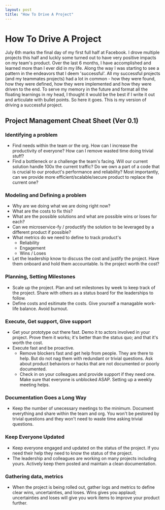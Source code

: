 ```yaml
---
layout: post
title: "How To Drive A Project"
---
```


# How To Drive A Project

July 6th marks the final day of my first full half at Facebook. I drove multiple projects this half and luckly some turned out to have very positive impacts on my team's product. Over the last 6 months, I have accomplished and learned more than I ever did in my life. Along the way I was starting to see a pattern in the endeavors that I deem 'successful'. All my successful projects (and my teammates projects) had a lot in common - how they were found, how they were defined, how they were implemented and how they were driven to the end. To serve my memory in the future and format all the floating learnings in my head, I thought it would be the best if I write it out and articulate with bullet points. So here it goes. This is my version of driving a successful project.

## Project Management Cheat Sheet (Ver 0.1)

### Identifying a problem

- Find needs within the team or the org. How can I increase the productivity of everyone? How can I remove wasted time doing trivial stuff?
- Find a bottleneck or a challenge the team's facing. Will our current solution handle 100x the current traffic? Do we own a part of a code that is crucial to our product's performance and reliability? Most importantly, can we provide more efficient/scalable/secure product to replace the current one?


### Modeling and Defining a problem
- Why are we doing what we are doing right now?
- What are the costs to fix this?
- What are the possible solutions and what are possible wins or loses for each?
- Can we microservice-fy / productify the solution to be leveraged by a different product if possible?
- What metrics do we need to define to track product's
    - Reliability
    - Engagement
    - Wins / Loses
- Let the leadership know to discuss the cost and justify the project. Have them onboard and hold them accountable. Is the project worth the cost?


### Planning, Setting Milestones
- Scale up the project. Plan and set milestones by week to keep track of the project. Share with others as a status board for the leaderships to follow.
- Define costs and esitimate the costs. Give yourself a managable work-life balance. Avoid burnout. 


### Execute, Get support, Give support
- Get your prototype out there fast. Demo it to actors involved in your project. Prove them it works; it's better than the status quo; and that it's worth the cost.
- Execute fast and be proactive.
    - Remove blockers fast and get help from people. They are there to help. But do not nag them with redundant or trivial questions. Ask about product behaviors or hacks that are not documented or poorly documented.
    - Check in on your colleagues and provide support if they need one. Make sure that everyone is unblocked ASAP. Setting up a weekly meeting helps.


### Documentation Goes a Long Way
- Keep the number of unecessary meetings to the minimum. Document everything and share within the team and org. You won't be pestored by trivial questions and they won't need to waste time asking trivial questions.

### Keep Everyone Updated
- Keep everyone engaged and updated on the status of the project. If you need their help they need to know the status of the project. 
- The leadership and colleagues are working on many projects including yours. Actively keep them posted and maintain a clean documentation.

### Gathering data, metrics
- When the project is being rolled out, gather logs and metrics to define clear wins, uncertainties, and loses. Wins gives you applaud; uncertainties and loses will give you work items to improve your product further.


